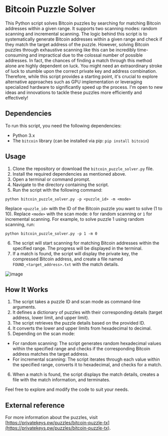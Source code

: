 # Bitcoin Puzzle Solver

This Python script solves Bitcoin puzzles by searching for matching Bitcoin addresses within a given range. It supports two scanning modes: random scanning and incremental scanning.
The logic behind this script is to systematically generate Bitcoin addresses within a given range and check if they match the target address of the puzzle. However, solving Bitcoin puzzles through exhaustive scanning like this can be incredibly time-consuming and impractical due to the colossal number of possible addresses. In fact, the chances of finding a match through this method alone are highly dependent on luck.
You might need an extraordinary stroke of luck to stumble upon the correct private key and address combination.
Therefore, while this script provides a starting point, it's crucial to explore alternative approaches such as GPU implementation or leveraging specialized hardware to significantly speed up the process. I'm open to new ideas and innovations to tackle these puzzles more efficiently and effectively!

## Dependencies

To run this script, you need the following dependencies:

- Python 3.x
- The `bitcoin` library (can be installed via pip: `pip install bitcoin`)

## Usage

1. Clone the repository or download the `bitcoin_puzzle_solver.py` file.
2. Install the required dependencies as mentioned above.
3. Open a terminal or command prompt.
4. Navigate to the directory containing the script.
5. Run the script with the following command:

`python bitcoin_puzzle_solver.py -p <puzzle_id> -m <mode>`

Replace `<puzzle_id>` with the ID of the Bitcoin puzzle you want to solve (1 to 10). Replace `<mode>` with the scan mode: `0` for random scanning or `1` for incremental scanning.
For example, to solve puzzle 1 using random scanning, run:

`python bitcoin_puzzle_solver.py -p 1 -m 0`


6. The script will start scanning for matching Bitcoin addresses within the specified range. The progress will be displayed in the terminal.
7. If a match is found, the script will display the private key, the compressed Bitcoin address, and create a file named `FOUND_<target_address>.txt` with the match details.

![image](https://github.com/belgvr/PuzzleScanner/assets/31529658/1531ab90-f9cc-4010-9fe0-27ba56187177)


## How It Works

1. The script takes a puzzle ID and scan mode as command-line arguments.
2. It defines a dictionary of puzzles with their corresponding details (target address, lower limit, and upper limit).
3. The script retrieves the puzzle details based on the provided ID.
4. It converts the lower and upper limits from hexadecimal to decimal.
5. Depending on the scan mode:
- For random scanning: The script generates random hexadecimal values within the specified range and checks if the corresponding Bitcoin address matches the target address.
- For incremental scanning: The script iterates through each value within the specified range, converts it to hexadecimal, and checks for a match.
6. When a match is found, the script displays the match details, creates a file with the match information, and terminates.

Feel free to explore and modify the code to suit your needs.

## External reference
For more information about the puzzles, visit [https://privatekeys.pw/puzzles/bitcoin-puzzle-tx](https://privatekeys.pw/puzzles/bitcoin-puzzle-tx).

<!--## License

This project is licensed under the [MIT License](LICENSE).-->
